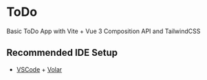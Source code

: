 # ToDo

Basic ToDo App with Vite + Vue 3 Composition API and TailwindCSS

## Recommended IDE Setup

- [VSCode](https://code.visualstudio.com/) + [Volar](https://marketplace.visualstudio.com/items?itemName=johnsoncodehk.volar)
